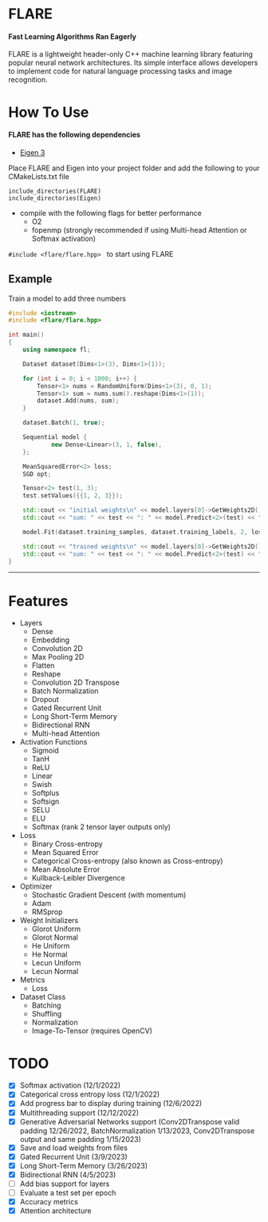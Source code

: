 # FLARE
#### Fast Learning Algorithms Ran Eagerly

FLARE is a lightweight header-only C++ machine learning library
featuring popular neural network architectures. Its simple interface
allows developers to implement code for natural language processing
tasks and image recognition.

# How To Use
#### FLARE has the following dependencies
- [Eigen 3](https://gitlab.com/libeigen/eigen)


Place FLARE and Eigen into your project folder and add the following to your CMakeLists.txt file
```
include_directories(FLARE)
include_directories(Eigen)
```

- compile with the following flags for better performance
  - O2
  - fopenmp (strongly recommended if using Multi-head Attention or Softmax activation)

```#include <flare/flare.hpp> ``` to start using FLARE


## Example
Train a model to add three numbers
```cpp
#include <iostream>
#include <flare/flare.hpp>

int main()
{
    using namespace fl;

    Dataset dataset(Dims<1>(3), Dims<1>(1));

    for (int i = 0; i < 1000; i++) {
        Tensor<1> nums = RandomUniform(Dims<1>(3), 0, 1);
        Tensor<1> sum = nums.sum().reshape(Dims<1>(1));
        dataset.Add(nums, sum);
    }

    dataset.Batch(1, true);

    Sequential model {
            new Dense<Linear>(3, 1, false),
    };

    MeanSquaredError<2> loss;
    SGD opt;

    Tensor<2> test(1, 3);
    test.setValues({{1, 2, 3}});

    std::cout << "initial weights\n" << model.layers[0]->GetWeights2D()[0] << "\n";
    std::cout << "sum: " << test << ": " << model.Predict<2>(test) << "\n\n";

    model.Fit(dataset.training_samples, dataset.training_labels, 2, loss, opt);

    std::cout << "trained weights\n" << model.layers[0]->GetWeights2D()[0] << "\n";
    std::cout << "sum: " << test << ": " << model.Predict<2>(test) << "\n\n";
}
```

---

# Features
- Layers 
  - Dense
  - Embedding
  - Convolution 2D
  - Max Pooling 2D
  - Flatten
  - Reshape
  - Convolution 2D Transpose
  - Batch Normalization
  - Dropout
  - Gated Recurrent Unit
  - Long Short-Term Memory
  - Bidirectional RNN
  - Multi-head Attention
- Activation Functions
  - Sigmoid
  - TanH
  - ReLU
  - Linear
  - Swish
  - Softplus
  - Softsign
  - SELU
  - ELU
  - Softmax (rank 2 tensor layer outputs only)
- Loss
  - Binary Cross-entropy
  - Mean Squared Error
  - Categorical Cross-entropy (also known as Cross-entropy)
  - Mean Absolute Error
  - Kullback-Leibler Divergence
- Optimizer
  - Stochastic Gradient Descent (with momentum)
  - Adam  
  - RMSprop
- Weight Initializers
  - Glorot Uniform
  - Glorot Normal
  - He Uniform
  - He Normal
  - Lecun Uniform
  - Lecun Normal
- Metrics
  - Loss
- Dataset Class
  - Batching
  - Shuffling
  - Normalization
  - Image-To-Tensor (requires OpenCV)


# TODO
- [x] Softmax activation (12/1/2022)
- [x] Categorical cross entropy loss (12/1/2022)
- [x] Add progress bar to display during training (12/6/2022)
- [x] Multithreading support (12/12/2022)
- [x] Generative Adversarial Networks support (Conv2DTranspose valid padding 12/26/2022, BatchNormalization 1/13/2023, Conv2DTranspose output and same padding 1/15/2023)
- [x] Save and load weights from files
- [x] Gated Recurrent Unit (3/9/2023)
- [x] Long Short-Term Memory (3/26/2023)
- [x] Bidirectional RNN (4/5/2023)
- [ ] Add bias support for layers
- [ ] Evaluate a test set per epoch
- [x] Accuracy metrics
- [x] Attention architecture